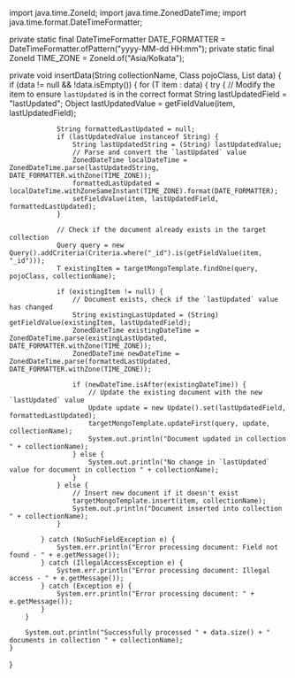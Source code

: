 import java.time.ZoneId;
import java.time.ZonedDateTime;
import java.time.format.DateTimeFormatter;

private static final DateTimeFormatter DATE_FORMATTER = DateTimeFormatter.ofPattern("yyyy-MM-dd HH:mm");
private static final ZoneId TIME_ZONE = ZoneId.of("Asia/Kolkata");

private <T> void insertData(String collectionName, Class<T> pojoClass, List<T> data) {
    if (data != null && !data.isEmpty()) {
        for (T item : data) {
            try {
                // Modify the item to ensure `lastUpdated` is in the correct format
                String lastUpdatedField = "lastUpdated";
                Object lastUpdatedValue = getFieldValue(item, lastUpdatedField);

                String formattedLastUpdated = null;
                if (lastUpdatedValue instanceof String) {
                    String lastUpdatedString = (String) lastUpdatedValue;
                    // Parse and convert the `lastUpdated` value
                    ZonedDateTime localDateTime = ZonedDateTime.parse(lastUpdatedString, DATE_FORMATTER.withZone(TIME_ZONE));
                    formattedLastUpdated = localDateTime.withZoneSameInstant(TIME_ZONE).format(DATE_FORMATTER);
                    setFieldValue(item, lastUpdatedField, formattedLastUpdated);
                }

                // Check if the document already exists in the target collection
                Query query = new Query().addCriteria(Criteria.where("_id").is(getFieldValue(item, "_id")));
                T existingItem = targetMongoTemplate.findOne(query, pojoClass, collectionName);

                if (existingItem != null) {
                    // Document exists, check if the `lastUpdated` value has changed
                    String existingLastUpdated = (String) getFieldValue(existingItem, lastUpdatedField);
                    ZonedDateTime existingDateTime = ZonedDateTime.parse(existingLastUpdated, DATE_FORMATTER.withZone(TIME_ZONE));
                    ZonedDateTime newDateTime = ZonedDateTime.parse(formattedLastUpdated, DATE_FORMATTER.withZone(TIME_ZONE));

                    if (newDateTime.isAfter(existingDateTime)) {
                        // Update the existing document with the new `lastUpdated` value
                        Update update = new Update().set(lastUpdatedField, formattedLastUpdated);
                        targetMongoTemplate.updateFirst(query, update, collectionName);
                        System.out.println("Document updated in collection " + collectionName);
                    } else {
                        System.out.println("No change in `lastUpdated` value for document in collection " + collectionName);
                    }
                } else {
                    // Insert new document if it doesn't exist
                    targetMongoTemplate.insert(item, collectionName);
                    System.out.println("Document inserted into collection " + collectionName);
                }

            } catch (NoSuchFieldException e) {
                System.err.println("Error processing document: Field not found - " + e.getMessage());
            } catch (IllegalAccessException e) {
                System.err.println("Error processing document: Illegal access - " + e.getMessage());
            } catch (Exception e) {
                System.err.println("Error processing document: " + e.getMessage());
            }
        }

        System.out.println("Successfully processed " + data.size() + " documents in collection " + collectionName);
    }
}
